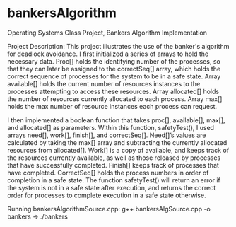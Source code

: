 # bankersAlgorithm
Operating Systems Class Project, Bankers Algorithm Implementation

Project Description: This project illustrates the use of the banker's algorithm for deadlock avoidance. I first initialized a series of arrays to hold the necessary data. Proc[] holds the identifying number of the processes, so that they can later be assigned to the correctSeq[] array, which holds the correct sequence of processes for the system to be in a safe state. Array available[] holds the current number of resources instances to the processes attempting to access these resources. Array allocated[] holds the number of resources currently allocated to each process. Array max[] holds the max number of resource instances each process can request. 

I then implemented a boolean function that takes proc[], available[], max[], and allocated[] as parameters. Within this function, safetyTest(), I used arrays need[], work[], finish[], and correctSeq[]. Need[]’s values are calculated by taking the max[] array and subtracting the currently allocated resources from allocated[]. Work[] is a copy of available, and keeps track of the resources currently available, as well as those released by processes that have successfully completed. Finish[] keeps track of processes that have completed. CorrectSeq[] holds the process numbers in order of completion in a safe state. The function safetyTest() will return an error if the system is not in a safe state after execution, and returns the correct order for processes to complete execution in a safe state otherwise.

Running bankersAlgorithmSource.cpp: g++ bankersAlgSource.cpp -o bankers -> ./bankers

